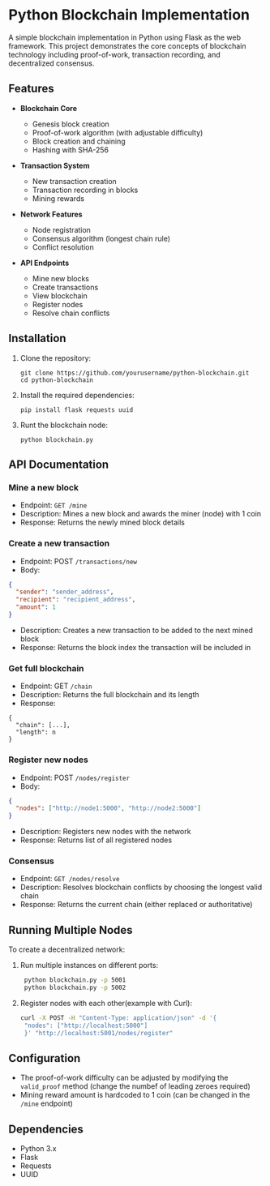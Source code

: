 # Python Blockchain Implementation

A simple blockchain implementation in Python using Flask as the web framework. 
This project demonstrates the core concepts of blockchain technology including proof-of-work, transaction recording, and decentralized consensus.

## Features

- **Blockchain Core**
  - Genesis block creation
  - Proof-of-work algorithm (with adjustable difficulty)
  - Block creation and chaining
  - Hashing with SHA-256

- **Transaction System**
  - New transaction creation
  - Transaction recording in blocks
  - Mining rewards

- **Network Features**
  - Node registration
  - Consensus algorithm (longest chain rule)
  - Conflict resolution

- **API Endpoints**
  - Mine new blocks
  - Create transactions
  - View blockchain
  - Register nodes
  - Resolve chain conflicts

## Installation

1. Clone the repository:
   ```
   git clone https://github.com/yourusername/python-blockchain.git
   cd python-blockchain
   ```

2. Install the required dependencies:
   ```
   pip install flask requests uuid
   ```

3. Runt the blockchain node:
   ```
   python blockchain.py
   ```

## API Documentation
### Mine a new block
- Endpoint: ```GET /mine```
- Description: Mines a new block and awards the miner (node) with 1 coin
- Response: Returns the newly mined block details

### Create a new transaction
- Endpoint: POST ```/transactions/new```
- Body:
```json
{
  "sender": "sender_address",
  "recipient": "recipient_address",
  "amount": 1
}
```
- Description: Creates a new transaction to be added to the next mined block
- Response: Returns the block index the transaction will be included in

### Get full blockchain 
- Endpoint: GET ```/chain```
- Description: Returns the full blockchain and its length
- Response:
```
{
  "chain": [...],
  "length": n
}
```

### Register new nodes
- Endpoint: POST ```/nodes/register```
- Body:
```json
{
  "nodes": ["http://node1:5000", "http://node2:5000"]
}
```
- Description: Registers new nodes with the network
- Response: Returns list of all registered nodes

### Consensus
- Endpoint: ```GET /nodes/resolve```
- Description: Resolves blockchain conflicts by choosing the longest valid chain
- Response: Returns the current chain (either replaced or authoritative)

## Running Multiple Nodes
To create a decentralized network:
1. Run multiple instances on different ports:
   ```bash
    python blockchain.py -p 5001
    python blockchain.py -p 5002
   ```
2. Register nodes with each other(example with Curl):
   ```bash
   curl -X POST -H "Content-Type: application/json" -d '{
    "nodes": ["http://localhost:5000"]
    }' "http://localhost:5001/nodes/register"
    ```
## Configuration
- The proof-of-work difficulty can be adjusted by modifying the ```valid_proof``` method
  (change the numbef of leading zeroes required)
- Mining reward amount is hardcoded to 1 coin
  (can be changed in the ```/mine``` endpoint)

## Dependencies
- Python 3.x
- Flask
- Requests
- UUID
